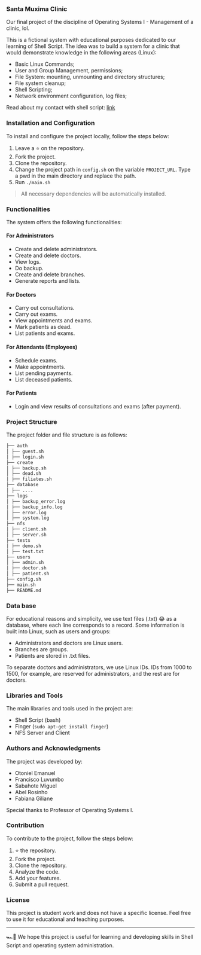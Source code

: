 ### Santa Muxima Clinic

Our final project of the discipline of Operating Systems I - Management of a clinic, lol. 

This is a fictional system with educational purposes dedicated to our learning of Shell Script. The idea was to build a system for a clinic that would demonstrate knowledge in the following areas (Linux):

- Basic Linux Commands;
- User and Group Management, permissions;
- File System: mounting, unmounting and directory structures;
- File system cleanup;
- Shell Scripting;
- Network environment configuration, log files;

Read about my contact with shell script: [link](https://euotiniel.com/blog/aprendendo-shellscript)

### Installation and Configuration

To install and configure the project locally, follow the steps below:

1. Leave a ⭐ on the repository.
2. Fork the project.
3. Clone the repository.
4. Change the project path in `config.sh` on the variable `PROJECT_URL`. Type a pwd in the main directory and replace the path.
5. Run `./main.sh`

> All necessary dependencies will be automatically installed.

### Functionalities

The system offers the following functionalities:

#### For Administrators
- Create and delete administrators.
- Create and delete doctors.
- View logs.
- Do backup.
- Create and delete branches.
- Generate reports and lists.

#### For Doctors
- Carry out consultations.
- Carry out exams.
- View appointments and exams.
- Mark patients as dead.
- List patients and exams.

#### For Attendants (Employees)
- Schedule exams.
- Make appointments.
- List pending payments.
- List deceased patients.

#### For Patients
- Login and view results of consultations and exams (after payment).

### Project Structure

The project folder and file structure is as follows:

```sh
├── auth
│ ├── guest.sh
│ ├── login.sh
├── create
│ ├── backup.sh
│ ├── dead.sh
│ ├── filiates.sh
├── database
│ ├── ....
├── logs
│ ├── backup_error.log
│ ├── backup_info.log
│ ├── error.log
│ ├── system.log
├── nfs
│ ├── client.sh
│ ├── server.sh
├── tests
│ ├── demo.sh
│ ├── test.txt
├── users
│ ├── admin.sh
│ ├── doctor.sh
│ ├── patient.sh
├── config.sh
├── main.sh
├── README.md
```

### Data base

For educational reasons and simplicity, we use text files (.txt) 😂 as a database, where each line corresponds to a record. Some information is built into Linux, such as users and groups:

- Administrators and doctors are Linux users.
- Branches are groups.
- Patients are stored in .txt files.

To separate doctors and administrators, we use Linux IDs. IDs from 1000 to 1500, for example, are reserved for administrators, and the rest are for doctors.

### Libraries and Tools

The main libraries and tools used in the project are:

- Shell Script (bash)
- Finger (`sudo apt-get install finger`)
- NFS Server and Client

### Authors and Acknowledgments

The project was developed by:

- Otoniel Emanuel
- Francisco Luvumbo
- Sabahote Miguel
- Abel Rosinho
- Fabiana Giliane

Special thanks to Professor of Operating Systems I.

### Contribution

To contribute to the project, follow the steps below:

1. ⭐ the repository.
2. Fork the project.
3. Clone the repository.
4. Analyze the code.
5. Add your features.
6. Submit a pull request.

### License

This project is student work and does not have a specific license. Feel free to use it for educational and teaching purposes.

---

🏎💨 We hope this project is useful for learning and developing skills in Shell Script and operating system administration.


